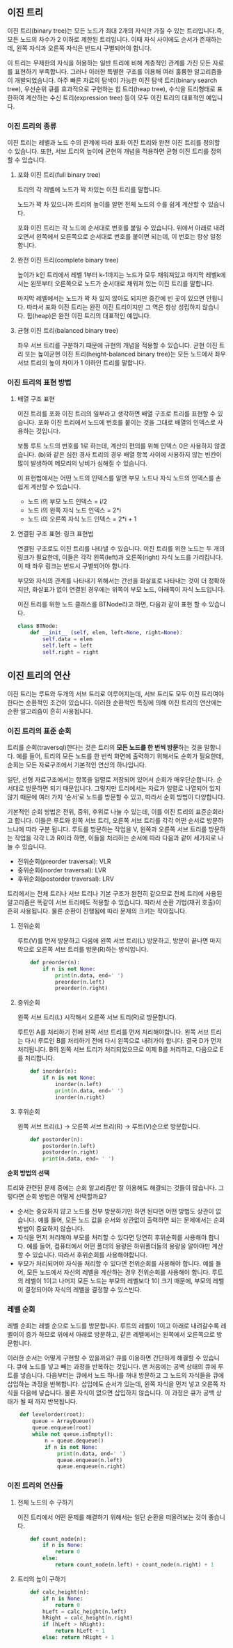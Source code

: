 ## 이진 트리

이진 트리(binary tree)는 모든 노드가 최대 2개의 자식만 가질 수 있는 트리입니다.즉, 모든 노드의 차수가 2 이하로 제한된 트리입니다. 이때 자식 사이에도 순서가 존재하는데, 왼쪽 자식과 오른쪽 자식은 반드시 구별되어야 합니다.

이 트리는 무제한의 자식을 허용하는 일반 트리에 비해 계층적인 관계를 가진 모든 자료를 표현하기 부족합니다. 그러나 이러한 특별한 구조를 이용해 여러 훌륭한 알고리즘들이 개발되었습니다. 아주 빠른 자료의 탐색이 가능한 이진 탐색 트리(binary search tree), 우선순위 큐를 효과적으로 구현하는 힙 트리(heap tree), 수식을 트리형태로 표한하여 계산하는 수신 트리(expression tree) 등이 모두 이진 트리의 대표적인 예입니다.

### 이진 트리의 종류

이진 트리는 레벨과 노드 수의 관계에 따라 포화 이진 트리와 완전 이진 트리를 정의할 수 있습니다. 또한, 서브 트리의 높이에 균현의 개념을 적용하면 균형 이진 트리를 정의 할 수 있습니다. 


1. 포화 이진 트리(full binary tree)
    
    트리의 각 레벨에 노드가 꽉 차있는 이진 트리를 말합니다.
    
    
    노드가 꽉 차 있으니까 트리의 높이를 알면 전체 노드의 수를 쉽게 계산할 수 있습니다.
    
    
    포화 이진 트리는 각 노드에 순서대로 번호를 붙일 수 있습니다. 위에서 아래로 내려오면서 왼쪽에서 오른쪽으로 순서대로 번호를 붙이면 되는데, 이 번호는 항상 일정합니다.
    
2. 완전 이진 트리(complete binary tree)
    
    높이가 k인 트리에서 레벨 1부터 k-1까지는 노드가 모두 채워져있고 마지막 레벨k에서는 왼쪼부터 오른쪽으로 노드가 순서대로 채워져 있는 이진 트리를 말합니다.
    
    마지막 레벨에서는 노드가 꽉 차 있지 않아도 되지만 중간에 빈 곳이 있으면 안됩니다. 따라서 포화 이진 트리는 완전 이진 트리이지만 그 역은 항상 성립하지 않습니다. 힙(heap)은 완전 이진 트리의 대표적인 예입니다.
    
    
3. 균형 이진 트리(balanced binary tree)
    
    좌우 서브 트리를 구분하기 때문에 규현의 개념을 적용할 수 있습니다. 균현 이진 트리 또는 높이균현 이진 트리(height-balanced binary tree)는 모든 노드에서 좌우 서브 트리의 높이 차이가 1 이하인 트리를 말합니다.
    
    

### 이진 트리의 표현 방법

1. 배열 구조 표현
    
    이진 트리를 포화 이진 트리의 일부라고 생각하면 배열 구조로 트리를 표현할 수 있습니다. 포화 이진 트리에서 노드에 번호를 붙이는 것을 그대로 배열의 인덱스로 사용하는 것입니다.
    
    보통 루트 노드의 번호를 1로 하는데, 계산의 편의를 위해 인덱스 0은 사용하지 않겠습니다. (b)와 같은 심한 경사 트리의 경우 배열 항목 사이에 사용하지 않는 빈칸이 많이 발생하여 메모리의 낭비가 심해질 수 있습니다.
    
    
    이 표현법에서는 어떤 노드의 인덱스를 알면 부모 노드나 자식 노드의 인덱스를 손쉽게 계산할 수 있습니다.
    
    - 노드 i의 부모 노드 인덱스 = i/2
    - 노드 i의 왼쪽 자식 노드 인덱스 = 2*i
    - 노드 i의 오른쪽 자식 노드 인덱스 = 2*i + 1
2. 연결된 구조 표현: 링크 표현법
    
    연결된 구조로도 이진 트리를 나타낼 수 있습니다. 이진 트리를 위한 노드는 두 개의 링크가 필요한데, 이들은 각각 왼쪽(left)과 오른쪽(right) 자식 노드를 가리킵니다. 이 때 좌우 링크는 반드시 구별되어야 합니다. 
    
    
    부모와 자식의 관계를 나타내기 위해서는 간선을 화살표로 나타내는 것이 더 정확하지만, 화살표가 없이 연결된 경우에는 위쪽이 부모 노드, 아래쪽이 자식 노드입니다.
    
    
    이진 트리를 위한 노드 클래스를 BTNode라고 하면, 다음과 같이 표현 할 수 있습니다.
    
    ```python
    class BTNode:
    	def __init__ (self, elem, left=None, right=None):
    		self.data = elem
    		self.left = left
    		self.right = right
    ```
    

## 이진 트리의 연산

이진 트리는 루트와 두개의 서브 트리로 이루어지는데, 서브 트리도 모두 이진 트리여야 한다는 순환적인 조건이 있습니다. 이러한 순환적인 특징에 의해 이진 트리의 연산에는 순환 알고리즘이 흔히 사용됩니다.

### 이진 트리의 표준 순회

트리를 순회(traversql)한다는 것은 트리의 **모든 노드를 한 번씩 방문**하는 것을 말합니다. 예를 들어, 트리의 모든 노드를 한 번씩 화면에 출력하기 위해서도 순회가 필요한데, 순회는 모든 자료구조에서 기본적인 연산의 하나입니다.

일단, 선형 자료구조에서는 항목을 일렬로 저장되어 있어서 순회가 매우단순합니다. 순서대로 방문하면 되기 때문입니다. 그렇지만 트리에서는 자료가 일렬로 나열되어 있지 않기 때문에 여러 가지 ‘순서’로 노드를 방문할 수 있고, 따라서 순회 방법이 다양합니다.


기본적인 순회 방법은 전위, 중위, 후위로 나눌 수 있는데, 이를 이진 트리의 표준순회라고 합니다. 이들은 루트와 왼쪽 서브 트리, 오른쪽 서브 트리를 각각 어떤 순서로 방문하느냐에 따라 구분 됩니다. 루트를 방문하는 작업을 V, 왼쪽과 오른쪽 서브 트리를 방문하는 작업을 각각 L과 R이라 하면, 이들을 처리하는 순서에 따라 다음과 같이 세가지로 나눌 수 있습니다.

- 전위순회(preorder traversal): VLR
- 중위순회(inorder traversal): LVR
- 후위순회(postorder traversal): LRV


트리에서는 전체 트리나 서브 트리나 기본 구조가 완전히 같으므로 전체 트리에 사용된 알고리즘은 똑같이 서브 트리에도 적용할 수 있습니다. 따라서 순환 기법(재귀 호출)이 흔히 사용됩니다. 물론 순환이 진행됨에 따라 문제의 크키는 작아집니다.

1. 전위순회
    
    루트(V)를 먼저 방문하고 다음에 왼쪽 서브 트리(L) 방문하고, 방문이 끝나면 마지막으로 오른쪽 서브 트리를 방문(R)하는 방식입니다.
    
    
    ```python
    	def preorder(n):
    		if n is not None:
    			print(n.data, end=' ')
    			preorder(n.left)
    			preorder(n.right)
    ```
    
2. 중위순회
    
    왼쪽 서브 트리(L) 시작해서 오른쪽 서브 트리(R)로 방문합니다. 
    
    
    루트인 A를 처리하기 전에 왼쪽 서브 트리를 먼저 처리해야합니다. 왼쪽 서브 트리는 다시 루트인 B를 처리하기 전에 다시 왼쪽으로 내려가야 합니다. 결국 D가 먼저 처리됩니다. B의 왼쪽 서브 트리가 처리되었으므로 이제 B를 처리하고, 다음으로 E를 처리합니다.
    
    ```python
    	def inorder(n):
    		if n is not None:
    			inorder(n.left)
    			print(n.data, end=' ')
    			inorder(n.right)
    ```
    
3. 후위순회
    
    왼쪽 서브 트리(L) → 오른쪽 서브 트리(R) → 루트(V)순으로 방문합니다.
    
    
    ```python
    	def postorder(n):
    		postorder(n.left)
    		postorder(n.right)
    		print(n.data, end= ' ')
    ```
    

**순회 방법의 선택**

트리와 관련된 문제 중에는 순회 알고리즘만 잘 이용해도 해결되는 것들이 많습니다. 그렇다면 순회 방법은 어떻게 선택할까요?

- 순서는 중요하지 않고 노드를 전부 방문하기만 하면 된다면 어떤 방법도 상관이 없습니다. 예를 들어, 모든 노드 값을 순서와 상관없이 출력하면 되는 문제에서는 순회 방법이 중요하지 않습니다.
- 자식을 먼저 처리해야 부모를 처리할 수 있다면 당연히 후위순회를 사용해야 합니다. 예를 들어, 컴퓨터에서 어떤 폴더의 용량은 하위폴더들의 용량을 알아야만 계산할 수 있습니다. 따라서 후위순회를 사용해야합니다.
- 부모가 처리되어야 자식을 처리할 수 있다면 전위순회를 사용해야 합니다. 예를 들어, 모든 노드에서 자신의 레벨을 계산하는 경우 전위순회를 사용해야 합니다. 루트의 레벨이 1이고 나머지 모든 노드는 부모의 레벨보다 1이 크기 때문에, 부모의 레벨이 결정되어야 자식의 레벨을 결정할 수 있스빈다.

### 레벨 순회

레벨 순회는 레벨 순으로 노드를 방문합니다. 루트의 레벨이 1이고 아래로 내려갈수록 레벨이이 증가 하므로 위에서 아래로 방문하고, 같은 레벨에서는 왼쪽에서 오른쪽으로 방문합니다.


이러한 순서는 어떻게 구현할 수 있을까요? 큐를 이용하면 간단하게 해결할 수 있습니다. 큐에 노드를 넣고 빼는 과정을 반복하는 것입니다. 맨 처음에는 공백 상태의 큐에 루트를 넣습니다. 다음부터는 큐에서 노드 하나를 꺼내 방문하고 그 노드의 자식들을 큐에 삽입하는 과정을 반복합니다. 삽입에도 순서가 있는데, 왼쪽 자식을 먼저 넣고 오른쪽 자식을 다음에 넣습니다. 물론 자식이 없으면 삽입하지 않습니다. 이 과정은 큐가 공백 상태가 될 때 까지 반복됩니다.


```python
	def levelorder(root):
		queue = ArrayQueue()
		queue.enqueue(root)
		while not queue.isEmpty():
			n = queue.dequeue()
			if n is not None:
				print(n.data, end=' ')
				queue.enqueue(n.left)
				queue.enqueue(n.right)
```

### 이진 트리의 연산들

1. 전체 노드의 수 구하기
    
    이진 트리에서 어떤 문제를 해결하기 위해서는 일단 순환을 떠올려보는 것이 좋습니다.
    
    
    ```python
    	def count_node(n):
    		if n is None:
    			return 0
    		else:
    			return count_node(n.left) + count_node(n.right) + 1
    ```
    
2. 트리의 높이 구하기
    
    
    ```python
    	def calc_height(n):
    		if n is None:
    			return 0
    		hLeft = calc_height(n.left)
    		hRight = calc_height(n.right)
    		if (hLeft > hRight):
    			return hLeft + 1
    		else: return hRight + 1
    ```
